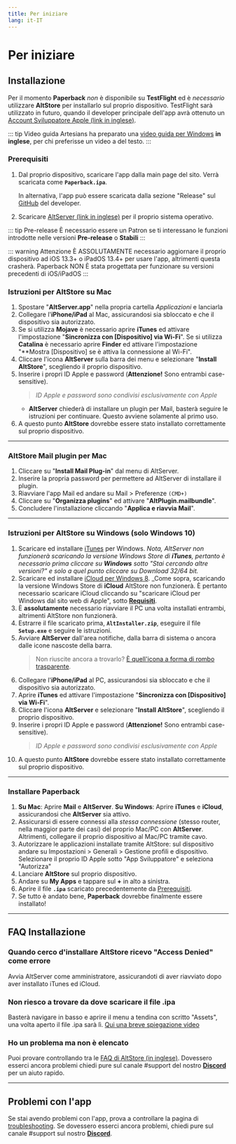 ```yaml
---
title: Per iniziare
lang: it-IT
---
```


# Per iniziare

## Installazione
Per il momento **Paperback** _non_ è disponibile su **TestFlight** ed è _necessario_ utilizzare **AltStore** per installarlo sul proprio dispositivo. TestFlight sarà utilizzato in futuro, quando il developer principale dell'app avrà ottenuto un [Account Sviluppatore Apple (link in inglese)](https://developer.apple.com/programs/).

::: tip Video guida
Artesians ha preparato una [video guida per Windows](https://www.youtube.com/watch?v=n1KRwsxNiWY) **in inglese**, per chi preferisse un video a del testo.
:::

### Prerequisiti
1. Dal proprio dispositivo, scaricare l'app dalla main page del sito. Verrà scaricata come **`Paperback.ipa`**.

	In alternativa, l'app può essere scaricata dalla sezione "Release" sul [GitHub](https://github.com/FaizanDurrani/Paperback/releases/latest) del developer.
1. Scaricare [AltServer (link in inglese)](https://altstore.io/) per il proprio sistema operativo.

::: tip Pre-release
 È necessario essere un Patron se ti interessano le funzioni introdotte nelle versioni **Pre-release** o **Stabili**
::: 

::: warning Attenzione
È ASSOLUTAMENTE necessario aggiornare il proprio dispositivo ad iOS 13.3+ o iPadOS 13.4+ per usare l'app, altrimenti questa crasherà. Paperback NON È stata progettata per funzionare su versioni precedenti di iOS/iPadOS
:::

### Istruzioni per AltStore su Mac
1. Spostare "**AltServer.app**" nella propria cartella *Applicazioni* e lanciarla
1. Collegare l'**iPhone/iPad** al Mac, assicurandosi sia sbloccato e che il dispositivo sia autorizzato.
1. Se si utilizza **Mojave** è necessario aprire **iTunes** ed attivare l'impostazione "**Sincronizza con [Dispositivo] via Wi-Fi**".
   Se si utilizza **Catalina** è necessario aprire **Finder** ed attivare l'impostazione "**Mostra [Dispositivo] se è attiva la connessione al Wi-Fi".
1. Cliccare l'icona **AltServer** sulla barra dei menu e selezionare "**Install AltStore**", scegliendo il proprio dispositivo.
1. Inserire i propri ID Apple e password (**Attenzione!** Sono entrambi case-sensitive).
	> *ID Apple e password sono condivisi esclusivamente con Apple*
	- **AltServer** chiederà di installare un plugin per Mail, basterà seguire le istruzioni per continuare. Questo avviene solamente al primo uso.
1. A questo punto **AltStore** dovrebbe essere stato installato correttamente sul proprio dispositivo.

---

### AltStore Mail plugin per Mac
1. Cliccare su "**Install Mail Plug-in**" dal menu di AltServer.
1. Inserire la propria password per permettere ad AltServer di installare il plugin.
1. Riavviare l'app Mail ed andare su Mail > Preferenze `(CMD+)`
1. Cliccare su "**Organizza plugins**" ed attivare "**AltPlugin.mailbundle**".
1. Concludere l'installazione cliccando "**Applica e riavvia Mail**".

---

### Istruzioni per AltStore su Windows (solo Windows 10)
1. Scaricare ed installare [iTunes](https://www.apple.com/it/itunes/download/index.html) per Windows.
   _Nota, AltServer non funzionerà scaricando la versione Windows Store di **iTunes**, pertanto è necessario prima cliccare su **Windows** sotto "Stai cercando altre versioni?" e solo a quel punto cliccare su Download 32/64 bit._
1. Scaricare ed installare [iCloud per Windows 8](https://support.apple.com/it-it/HT204283).
   _Come sopra, scaricando la versione Windows Store di **iCloud** AltStore non funzionerà. È pertanto necessario scaricare iCloud cliccando su "scaricare iCloud per Windows dal sito web di Apple", sotto **[Requisiti](https://i.imgur.com/v1WBtIF.png)**.
1. È **assolutamente** necessario riavviare il PC una volta installati entrambi, altrimenti AltStore non funzionerà.
1. Estrarre il file scaricato prima, **`AltInstaller.zip`**, eseguire il file **`Setup.exe`** e seguire le istruzioni.
1. Avviare **AltServer** dall'area notifiche, dalla barra di sistema o ancora dalle icone nascoste della barra.
	> Non riuscite ancora a trovarlo? [È quell'icona a forma di rombo trasparente](https://i.imgur.com/4ZMteOP.png).
1. Collegare l'**iPhone/iPad** al PC, assicurandosi sia sbloccato e che il dispositivo sia autorizzato.
1. Aprire **iTunes** ed attivare l'impostazione "**Sincronizza con [Dispositivo] via Wi-Fi**".
1. Cliccare l'icona **AltServer** e selezionare "**Install AltStore**", scegliendo il proprio dispositivo.
1. Inserire i propri ID Apple e password (**Attenzione!** Sono entrambi case-sensitive).
	> *ID Apple e password sono condivisi esclusivamente con Apple*
1. A questo punto **AltStore** dovrebbe essere stato installato correttamente sul proprio dispositivo.

---

### Installare Paperback
1. **Su Mac**: Aprire **Mail** e **AltServer**.
    **Su Windows**: Aprire **iTunes** e **iCloud**, assicurandosi che **AltServer** sia attivo.
1. Assicurarsi di essere connessi alla _stessa connessione_ (stesso router, nella maggior parte dei casi) del proprio Mac/PC con **AltServer**. Altrimenti, collegare il proprio dispositivo al Mac/PC tramite cavo.
1. Autorizzare le applicazioni installate tramite AltStore: sul dispositivo andare su Impostazioni > Generali > Gestione profili e dispositivo. Selezionare il proprio ID Apple sotto "App Sviluppatore" e seleziona "Autorizza"
1. Lanciare **AltStore** sul proprio dispositivo.
1. Andare su **My Apps** e tappare sul **+** in alto a sinistra.
1. Aprire il file **`.ipa`** scaricato precedentemente da [Prerequisiti](/it/help/guides/getting-started/#prerequisiti).
1. Se tutto è andato bene, **Paperback** dovrebbe finalmente essere installato!

---

## FAQ Installazione
### Quando cerco d'installare AltStore ricevo "Access Denied" come errore
Avvia AltServer come amministratore, assicurandoti di aver riavviato dopo aver installato iTunes ed iCloud.

### Non riesco a trovare da dove scaricare il file .ipa
Basterà navigare in basso e aprire il menu a tendina con scritto "Assets", una volta aperto il file .ipa sarà lì. [Qui una breve spiegazione video](https://imgur.com/a/onrwNC8)

### Ho un problema ma non è elencato
Puoi provare controllando tra le [FAQ di AltStore (in inglese)](https://altstore.io/faq/). Dovessero esserci ancora problemi chiedi pure sul canale #support del nostro **[Discord](https://discord.gg/Ny83JV3)** per un aiuto rapido.

---

## Problemi con l'app
Se stai avendo problemi con l'app, prova a controllare la pagina di [troubleshooting](https://www.reddit.com/r/Paperback/wiki/troubleshooting). Se dovessero esserci ancora problemi, chiedi pure sul canale #support sul nostro **[Discord](https://discord.gg/Ny83JV3)**.